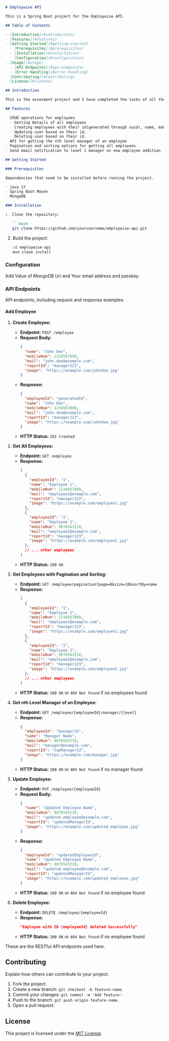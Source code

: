 ```markdown
# Employwise API

This is a Spring Boot project for the Employwise API.

## Table of Contents

- [Introduction](#introduction)
- [Features](#features)
- [Getting Started](#getting-started)
  - [Prerequisites](#prerequisites)
  - [Installation](#installation)
  - [Configuration](#configuration)
- [Usage](#usage)
  - [API Endpoints](#api-endpoints)
  - [Error Handling](#error-handling)
- [Contributing](#contributing)
- [License](#license)

## Introduction

This is the assesment project and I have completed the tasks of all the three levels including Begineer, Intermediate, Advanced.

## Features

- CRUD operations for employees
  - Getting Details of all employees
  - Creating employees with their id(generated through uuid), name, mobile no, email, manager id, image url.
  - Updating user based on their id.
  - Deleting user based on their id.
- API for getting the nth level manager of an employee
- Pagination and sorting options for getting all employees
- Send email notification to level 1 manager on new employee addition

## Getting Started

### Prerequisites

dependencies that need to be installed before running the project.

- Java 17
- Spring Boot Maven
- MongoDB

### Installation

1. Clone the repository:

   ```bash
   git clone https://github.com/yourusername/employwise-api.git
   ```

2. Build the project:

   ```bash
   cd employwise-api
   mvn clean install
   ```

### Configuration

Add Value of MongoDB Uri and Your email address and passkey.

### API Endpoints

API endpoints, including request and response examples.

#### Add Employee

1. **Create Employee:**
   - **Endpoint:** `POST /employee`
   - **Request Body:**
     ```json
     {
       "name": "John Doe",
       "mobileNum": 1234567890,
       "mail": "john.doe@example.com",
       "reportId": "manager123",
       "image": "https://example.com/johndoe.jpg"
     }
     ```
   - **Response:**
     ```json
     {
       "employeeId": "generatedId",
       "name": "John Doe",
       "mobileNum": 1234567890,
       "mail": "john.doe@example.com",
       "reportId": "manager123",
       "image": "https://example.com/johndoe.jpg"
     }
     ```
   - **HTTP Status:** `201 Created`

2. **Get All Employees:**
   - **Endpoint:** `GET /employee`
   - **Response:**
     ```json
     [
       {
         "employeeId": "1",
         "name": "Employee 1",
         "mobileNum": 1234567890,
         "mail": "employee1@example.com",
         "reportId": "manager123",
         "image": "https://example.com/employee1.jpg"
       },
       {
         "employeeId": "2",
         "name": "Employee 2",
         "mobileNum": 9876543210,
         "mail": "employee2@example.com",
         "reportId": "manager123",
         "image": "https://example.com/employee2.jpg"
       },
       // ... other employees
     ]
     ```
   - **HTTP Status:** `200 OK`

3. **Get Employees with Pagination and Sorting:**
   - **Endpoint:** `GET /employee/pagination?page=0&size=10&sortBy=name`
   - **Response:**
     ```json
     [
       {
         "employeeId": "1",
         "name": "Employee 1",
         "mobileNum": 1234567890,
         "mail": "employee1@example.com",
         "reportId": "manager123",
         "image": "https://example.com/employee1.jpg"
       },
       {
         "employeeId": "2",
         "name": "Employee 2",
         "mobileNum": 9876543210,
         "mail": "employee2@example.com",
         "reportId": "manager123",
         "image": "https://example.com/employee2.jpg"
       },
       // ... other employees
     ]
     ```
   - **HTTP Status:** `200 OK` or `404 Not Found` if no employees found

4. **Get nth Level Manager of an Employee:**
   - **Endpoint:** `GET /employee/{employeeId}/manager/{level}`
   - **Response:**
     ```json
     {
       "employeeId": "managerId",
       "name": "Manager Name",
       "mobileNum": 9876543210,
       "mail": "manager@example.com",
       "reportId": "topManagerId",
       "image": "https://example.com/manager.jpg"
     }
     ```
   - **HTTP Status:** `200 OK` or `404 Not Found` if no manager found

5. **Update Employee:**
   - **Endpoint:** `PUT /employee/{employeeId}`
   - **Request Body:**
     ```json
     {
       "name": "Updated Employee Name",
       "mobileNum": 9876543210,
       "mail": "updated.employee@example.com",
       "reportId": "updatedManagerId",
       "image": "https://example.com/updated_employee.jpg"
     }
     ```
   - **Response:**
     ```json
     {
       "employeeId": "updatedEmployeeId",
       "name": "Updated Employee Name",
       "mobileNum": 9876543210,
       "mail": "updated.employee@example.com",
       "reportId": "updatedManagerId",
       "image": "https://example.com/updated_employee.jpg"
     }
     ```
   - **HTTP Status:** `200 OK` or `404 Not Found` if no employee found

6. **Delete Employee:**
   - **Endpoint:** `DELETE /employee/{employeeId}`
   - **Response:**
     ```json
     "Employee with ID {employeeId} deleted Successfully"
     ```
   - **HTTP Status:** `200 OK` or `404 Not Found` if no employee found

These are the RESTful API endpoints used here.


## Contributing

Explain how others can contribute to your project.

1. Fork the project.
2. Create a new branch: `git checkout -b feature-name`.
3. Commit your changes: `git commit -m 'Add feature'`.
4. Push to the branch: `git push origin feature-name`.
5. Open a pull request.

## License

This project is licensed under the [MIT License](LICENSE).
```
